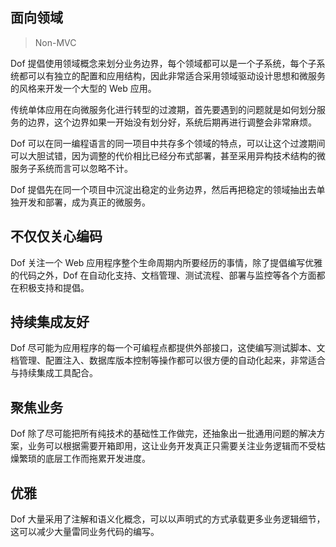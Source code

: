 <!-- toc -->

## 面向领域

> Non-MVC

Dof 提倡使用领域概念来划分业务边界，每个领域都可以是一个子系统，每个子系统都可以有独立的配置和应用结构，因此非常适合采用领域驱动设计思想和微服务的风格来开发一个大型的 Web 应用。

传统单体应用在向微服务化进行转型的过渡期，首先要遇到的问题就是如何划分服务的边界，这个边界如果一开始没有划分好，系统后期再进行调整会非常麻烦。

Dof 可以在同一编程语言的同一项目中共存多个领域的特点，可以让这个过渡期间可以大胆试错，因为调整的代价相比已经分布式部署，甚至采用异构技术结构的微服务子系统而言可以忽略不计。

Dof 提倡先在同一个项目中沉淀出稳定的业务边界，然后再把稳定的领域抽出去单独开发和部署，成为真正的微服务。

## 不仅仅关心编码

Dof 关注一个 Web 应用程序整个生命周期内所要经历的事情，除了提倡编写优雅的代码之外，Dof 在自动化支持、文档管理、测试流程、部署与监控等各个方面都在积极支持和提倡。

## 持续集成友好

Dof 尽可能为应用程序的每一个可编程点都提供外部接口，这使编写测试脚本、文档管理、配置注入、数据库版本控制等操作都可以很方便的自动化起来，非常适合与持续集成工具配合。

## 聚焦业务

Dof 除了尽可能把所有纯技术的基础性工作做完，还抽象出一批通用问题的解决方案，业务可以根据需要开箱即用，这让业务开发真正只需要关注业务逻辑而不受枯燥繁琐的底层工作而拖累开发进度。

## 优雅 

Dof 大量采用了注解和语义化概念，可以以声明式的方式承载更多业务逻辑细节，这可以减少大量雷同业务代码的编写。
